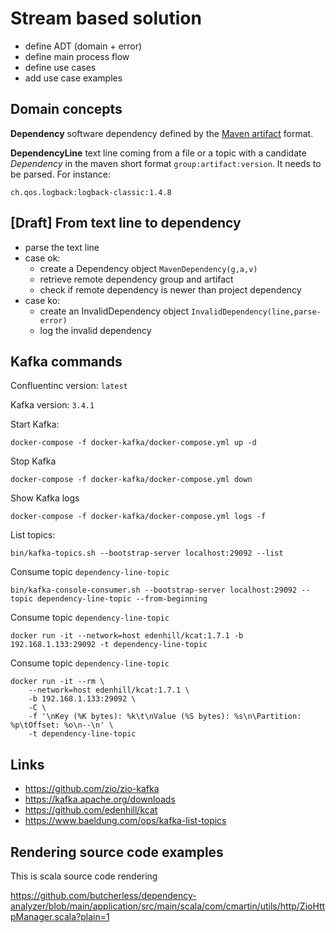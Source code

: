 # Stream based solution

- define ADT (domain + error)
- define main process flow
- define use cases
- add use case examples

## Domain concepts

**Dependency** software dependency defined by the [Maven artifact](https://maven.apache.org/repositories/artifacts.html)
format.

**DependencyLine** text line coming from a file or a topic with a candidate *Dependency* in the maven short
format `group:artifact:version`. It needs to be parsed. For instance:

    ch.qos.logback:logback-classic:1.4.8

## [Draft] From text line to dependency

- parse the text line
- case ok:
    - create a Dependency object `MavenDependency(g,a,v)`
    - retrieve remote dependency group and artifact
    - check if remote dependency is newer than project dependency
- case ko:
    - create an InvalidDependency object `InvalidDependency(line,parse-error)`
    - log the invalid dependency



## Kafka commands


Confluentinc version: `latest`

Kafka version: `3.4.1`

Start Kafka:

    docker-compose -f docker-kafka/docker-compose.yml up -d

Stop Kafka

    docker-compose -f docker-kafka/docker-compose.yml down

Show Kafka logs

    docker-compose -f docker-kafka/docker-compose.yml logs -f

List topics:

    bin/kafka-topics.sh --bootstrap-server localhost:29092 --list

Consume topic `dependency-line-topic`

    bin/kafka-console-consumer.sh --bootstrap-server localhost:29092 --topic dependency-line-topic --from-beginning

Consume topic `dependency-line-topic`

    docker run -it --network=host edenhill/kcat:1.7.1 -b 192.168.1.133:29092 -t dependency-line-topic

Consume topic `dependency-line-topic`

    docker run -it --rm \
        --network=host edenhill/kcat:1.7.1 \
        -b 192.168.1.133:29092 \
        -C \
        -f '\nKey (%K bytes): %k\t\nValue (%S bytes): %s\n\Partition: %p\tOffset: %o\n--\n' \
        -t dependency-line-topic

## Links

- https://github.com/zio/zio-kafka
- https://kafka.apache.org/downloads
- https://github.com/edenhill/kcat
- https://www.baeldung.com/ops/kafka-list-topics

## Rendering source code examples

This is scala source code rendering

https://github.com/butcherless/dependency-analyzer/blob/main/application/src/main/scala/com/cmartin/utils/http/ZioHttpManager.scala?plain=1